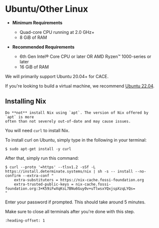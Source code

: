 # Ubuntu/Other Linux

* **Minimum Requirements**
    * Quad-core CPU running at 2.0 GHz+
    * 8 GiB of RAM
    
* **Recommended Requirements**
    * 6th Gen Intel® Core CPU or later OR AMD Ryzen™️ 1000-series or later
    * 16 GiB of RAM

We will primarily support Ubuntu 20.04+ for CACE.

If you're looking to build a virtual machine, we recommend [Ubuntu 22.04](https://releases.ubuntu.com/jammy/).

## Installing Nix

```{warning}
Do **not** install Nix using `apt`. The version of Nix offered by `apt` is more
often than not severely out-of-date and may cause issues.
```

You will need `curl` to install Nix.

To install curl on Ubuntu, simply type in the following in your terminal:

```console
$ sudo apt-get install -y curl
```

After that, simply run this command:

```console
$ curl --proto '=https' --tlsv1.2 -sSf -L https://install.determinate.systems/nix | sh -s -- install --no-confirm --extra-conf "
    extra-substituters = https://nix-cache.fossi-foundation.org
    extra-trusted-public-keys = nix-cache.fossi-foundation.org:3+K59iFwXqKsL7BNu6Guy0v+uTlwsxYQxjspXzqLYQs=
"
```

Enter your password if prompted. This should take around 5 minutes.

Make sure to close all terminals after you're done with this step.

```{include} _common.md
:heading-offset: 1
```
